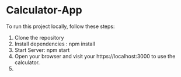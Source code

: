 # Calculator-App

To run this project locally, follow these steps:

1. Clone the repository
2. Install dependencies : npm install
3. Start Server: npm start
4. Open your browser and visit your https://localhost:3000 to use the calculator.
5. 
